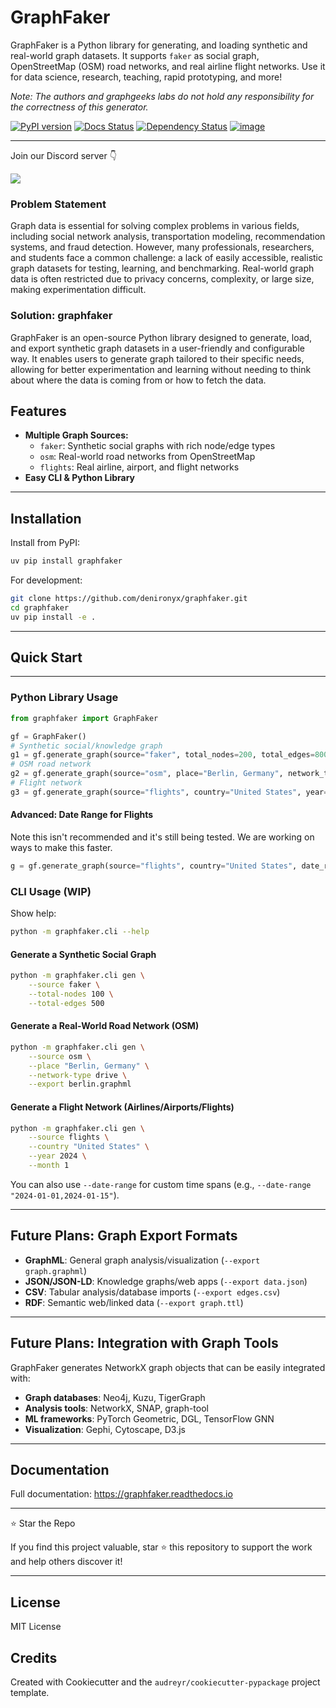 # GraphFaker

GraphFaker is a Python library for generating, and loading synthetic and real-world graph datasets. It supports `faker`  as social graph, OpenStreetMap (OSM) road networks, and real airline flight networks. Use it for data science, research, teaching, rapid prototyping, and more!

*Note: The authors and graphgeeks labs do not hold any responsibility for the correctness of this generator.*

[![PyPI version](https://img.shields.io/pypi/v/graphfaker.svg)](https://pypi.python.org/pypi/graphfaker)
[![Docs Status](https://readthedocs.org/projects/graphfaker/badge/?version=latest)](https://graphfaker.readthedocs.io/en/latest/?version=latest)
[![Dependency Status](https://pyup.io/repos/github/denironyx/graphfaker/shield.svg)](https://pyup.io/repos/github/denironyx/graphfaker/)
[![image](https://img.shields.io/badge/License-MIT-yellow.svg)](https://opensource.org/licenses/MIT)

---
Join our Discord server 👇

[![](https://dcbadge.limes.pink/api/server/https://discord.gg/mQQz9bRRpH)](https://discord.gg/mQQz9bRRpH)


### Problem Statement
Graph data is essential for solving complex problems in various fields, including social network analysis, transportation modeling, recommendation systems, and fraud detection. However, many professionals, researchers, and students face a common challenge: a lack of easily accessible, realistic graph datasets for testing, learning, and benchmarking. Real-world graph data is often restricted due to privacy concerns, complexity, or large size, making experimentation difficult.

### Solution: graphfaker
GraphFaker is an open-source Python library designed to generate, load, and export synthetic graph datasets in a user-friendly and configurable way. It enables users to generate graph tailored to their specific needs, allowing for better experimentation and learning without needing to think about where the data is coming from or how to fetch the data.

## Features
- **Multiple Graph Sources:**
  - `faker`: Synthetic social graphs with rich node/edge types
  - `osm`: Real-world road networks from OpenStreetMap
  - `flights`: Real airline, airport, and flight networks
- **Easy CLI & Python Library**

---

## Installation

Install from PyPI:
```sh
uv pip install graphfaker
```

For development:
```sh
git clone https://github.com/denironyx/graphfaker.git
cd graphfaker
uv pip install -e .
```

---

## Quick Start

---

### Python Library Usage

```python
from graphfaker import GraphFaker

gf = GraphFaker()
# Synthetic social/knowledge graph
g1 = gf.generate_graph(source="faker", total_nodes=200, total_edges=800)
# OSM road network
g2 = gf.generate_graph(source="osm", place="Berlin, Germany", network_type="drive")
# Flight network
g3 = gf.generate_graph(source="flights", country="United States", year=2024, month=1)

```

#### Advanced: Date Range for Flights

Note this isn't recommended and it's still being tested. We are working on ways to make this faster.
```python
g = gf.generate_graph(source="flights", country="United States", date_range=("2024-01-01", "2024-01-15"))
```


### CLI Usage (WIP)

Show help:
```sh
python -m graphfaker.cli --help
```

#### Generate a Synthetic Social Graph
```sh
python -m graphfaker.cli gen \
    --source faker \
    --total-nodes 100 \
    --total-edges 500
```

#### Generate a Real-World Road Network (OSM)
```sh
python -m graphfaker.cli gen \
    --source osm \
    --place "Berlin, Germany" \
    --network-type drive \
    --export berlin.graphml
```

#### Generate a Flight Network (Airlines/Airports/Flights)
```sh
python -m graphfaker.cli gen \
    --source flights \
    --country "United States" \
    --year 2024 \
    --month 1
```

You can also use `--date-range` for custom time spans (e.g., `--date-range "2024-01-01,2024-01-15"`).

---

## Future Plans: Graph Export Formats

- **GraphML**: General graph analysis/visualization (`--export graph.graphml`)
- **JSON/JSON-LD**: Knowledge graphs/web apps (`--export data.json`)
- **CSV**: Tabular analysis/database imports (`--export edges.csv`)
- **RDF**: Semantic web/linked data (`--export graph.ttl`)

---

## Future Plans: Integration with Graph Tools

GraphFaker generates NetworkX graph objects that can be easily integrated with:
- **Graph databases**: Neo4j, Kuzu, TigerGraph
- **Analysis tools**: NetworkX, SNAP, graph-tool
- **ML frameworks**: PyTorch Geometric, DGL, TensorFlow GNN
- **Visualization**: Gephi, Cytoscape, D3.js

---

## Documentation

Full documentation: https://graphfaker.readthedocs.io

---
⭐ Star the Repo

If you find this project valuable, star ⭐ this repository to support the work and help others discover it!

---

## License
MIT License

## Credits
Created with Cookiecutter and the `audreyr/cookiecutter-pypackage` project template.
